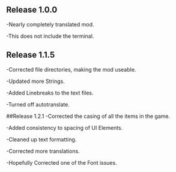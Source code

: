 ## Release 1.0.0
-Nearly completely translated mod.

-This does not include the terminal.

## Release 1.1.5
-Corrected file directories, making the mod useable.

-Updated more Strings.

-Added Linebreaks to the text files.

-Turned off autotranslate.


##Release 1.2.1
-Corrected the casing of all the items in the game.

-Added consistency to spacing of UI Elements.

-Cleaned up text formatting.

-Corrected more translations.

-Hopefully Corrected one of the Font issues.
